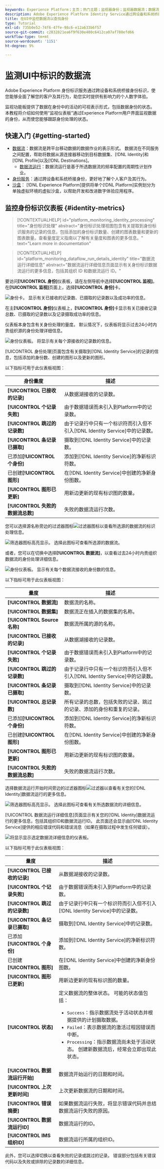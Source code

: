 ```yaml
---
keywords: Experience Platform；主页；热门主题；监视器身份；监视器数据流；数据流；身份；
description: Adobe Experience Platform Identity Service通过跨设备和系统桥接身份，让您能够实时提供有影响力的个人数字体验，从而为您提供有关客户及其行为的全面视图。 本教程提供了有关如何使用Experience Platform用户界面监视带标识的数据流的说明。
title: 在UI中监控数据流以查找身份
type: Tutorial
exl-id: 735b0e52-74f6-47fe-98c6-e12a633b6f57
source-git-commit: c2832821ea6f9f630e480c6412ca07af788efd66
workflow-type: tm+mt
source-wordcount: '1151'
ht-degree: 9%

---
```


# 监测UI中标识的数据流

Adobe Experience Platform 身份标识服务通过跨设备和系统桥接身份标识，使您能够全面了解您的客户及其行为，助您实时提供有影响力的个人数字体验。

监视功能板提供了数据在身份中的活动的可视表示形式，包括数据身份的状态。 本教程将介绍如何使用“监视仪表板”通过Experience Platform用户界面监视数据的身份，从而使您能够跟踪身份处理的状态。

## 快速入门 {#getting-started}

- [数据流](../home.md)：数据流是跨平台移动数据的数据作业的表示形式。 数据流在不同服务之间配置，帮助将数据从源连接器移动到目标数据集、[!DNL Identity]和[!DNL Profile]以及[!DNL Destinations]。
   - [数据流运行](../../sources/notifications.md)：数据流运行是基于所选数据流的频率配置的周期性计划作业。
- [身份服务](../../identity-service/home.md)：通过跨设备和系统桥接身份，更好地了解个人客户及其行为。
- [沙盒](../../sandboxes/home.md)： [!DNL Experience Platform]提供将单个[!DNL Platform]实例划分为单独虚拟环境的虚拟沙盒，以帮助开发和改进数字体验应用程序。

## 监控身份标识仪表板 {#identity-metrics}

>[!CONTEXTUALHELP]
>id="platform_monitoring_identity_processing"
>title="身份标识处理"
>abstract="身份标识处理视图包含有关提取到身份标识服务的记录的信息，包括添加的身份标识数量、创建的图表数量和更新的图表数量。查看量度定义指南以了解有关量度和图表的更多信息。"
>text="Learn more in documentation"

>[!CONTEXTUALHELP]
>id="platform_monitoring_dataflow_run_details_identity"
>title="数据流运行详细信息"
>abstract="数据流运行详细信息页面显示有关身份标识数据流运行的更多信息，包括其组织 ID 和数据流运行 ID。"

要访问&#x200B;**[!UICONTROL 身份]**&#x200B;仪表板，请在左侧导航中选择&#x200B;**[!UICONTROL 监视]**。 在&#x200B;**[!UICONTROL 监视]**&#x200B;页面上，选择&#x200B;**[!UICONTROL 身份]**&#x200B;卡。

![身份卡。 显示有关已接收的记录数、已摄取的记录数以及成功率的信息。](../assets/ui/monitor-identities/focus-card.png)

在主&#x200B;**[!UICONTROL 身份]**&#x200B;仪表板上，**[!UICONTROL 身份]**&#x200B;卡显示有关已接收记录总数、已摄取的记录数以及记录摄取成功率的信息。

仪表板本身包含有关身份处理的量度。 默认情况下，仪表板将显示过去24小时内贵组织源的身份处理详细信息。

![身份仪表板。 将显示有关每个源接收的记录数的信息。](../assets/ui/monitor-identities/sources.png)

[!UICONTROL 身份处理]页面包含有关摄取到[!DNL Identity Service]的记录的信息，包括添加的身份数、创建的图形以及更新的图形。

以下指标可用于此仪表板视图：

| 身份量度 | 描述 |
| ---------------- | ----------- |
| **[!UICONTROL 已接收的记录]** | 从数据湖接收的记录数。 |
| **[!UICONTROL 个记录失败]** | 由于数据错误而未引入到Platform中的记录数。 |
| **[!UICONTROL 跳过的记录数]** | 由于记录行中只有一个标识符而引入但不引入[!DNL Identity Service]中的记录数。 |
| **[!UICONTROL 条记录已摄取]** | 摄取到[!DNL Identity Service]中的记录数。 |
| 已添加&#x200B;**[!UICONTROL 个身份]** | 添加到[!DNL Identity Service]的净新标识符数。 |
| 已创建&#x200B;**[!UICONTROL 图形]** | 在[!DNL Identity Service]中创建的净新身份图数。 |
| **[!UICONTROL 图形已更新]** | 用新边更新的现有标识图的数量。 |
| **[!UICONTROL 失败的数据流总数]** | 失败的数据流运行次数。 |

您可以选择源名称旁边的过滤器图标![过滤器图标](/help/images/icons/filter.png)以查看所选源的数据流的标识处理信息。

![筛选器图标高亮显示。 选择此图标可查看所选源的数据流。](../assets/ui/monitor-identities/sources-filter.png)

或者，您可以在切换中选择&#x200B;**[!UICONTROL 数据流]**，以查看过去24小时内贵组织数据流的身份处理详细信息。

![身份仪表板。 显示有关每个数据流接收的身份数的信息。](../assets/ui/monitor-identities/dataflows.png)

以下指标可用于此仪表板视图：

| 量度 | 描述 |
| -------| ----------- |
| **[!UICONTROL 数据流]** | 数据流的名称。 |
| **[!UICONTROL 数据集]** | 数据流正在插入的数据集的名称。 |
| **[!UICONTROL Source名称]** | 数据流所属的源的名称。 |
| **[!UICONTROL 已接收的记录]** | 从数据湖接收的记录数。 |
| **[!UICONTROL 个记录失败]** | 由于数据错误而未引入到Platform中的记录数。 |
| **[!UICONTROL 跳过的记录数]** | 由于记录行中只有一个标识符而引入但不引入[!DNL Identity Service]中的记录数。 |
| **[!UICONTROL 条记录已摄取]** | 摄取到[!DNL Identity Service]中的记录数。 |
| **[!UICONTROL 总记录数]** | 所有记录的总数，包括失败的记录、跳过的记录、添加的身份和重复的记录。 |
| 已添加&#x200B;**[!UICONTROL 个身份]** | 添加到[!DNL Identity Service]的净新标识符数。 |
| 已创建&#x200B;**[!UICONTROL 图形]** | 在[!DNL Identity Service]中创建的净新身份图数。 |
| **[!UICONTROL 图形已更新]** | 用新边更新的现有标识图的数量。 |
| **[!UICONTROL 失败的数据流总数]** | 失败的数据流运行次数。 |

选择数据流运行开始时间旁边的过滤器图标![过滤器](/help/images/icons/filter.png)以查看有关您的[!DNL Identity]数据流运行的更多信息。

![筛选器图标高亮显示。 选择此图标可查看有关所选数据流的详细信息。](../assets/ui/monitor-identities/dataflows-filter.png)

[!UICONTROL 数据流运行详细信息]页面显示有关您的[!DNL Identity]数据流运行的更多信息，包括其组织ID和数据流运行ID。 此页面还会显示由[!DNL Identity Service]提供的相应错误代码和错误消息（如果在摄取过程中发生任何错误）。

![将显示显示选定数据流详细信息的仪表板。](../assets/ui/monitor-identities/dataflow-run-details.png)

以下指标可用于此仪表板视图：

| 量度 | 描述 |
| -------| ----------- |
| **[!UICONTROL 已接收的记录]** | 从数据湖接收的记录数。 |
| **[!UICONTROL 个记录失败]** | 由于数据错误而未引入到Platform中的记录数。 |
| **[!UICONTROL 跳过的记录数]** | 由于记录行中只有一个标识符而引入但不引入[!DNL Identity Service]中的记录数。 |
| **[!UICONTROL 条记录已摄取]** | 摄取到[!DNL Identity Service]中的记录数。 |
| 已添加&#x200B;**[!UICONTROL 个身份]** | 添加到[!DNL Identity Service]的净新标识符数。 |
| 已创建&#x200B;**[!UICONTROL 图形]** | 在[!DNL Identity Service]中创建的净新身份图数。 |
| **[!UICONTROL 图形已更新]** | 用新边更新的现有标识图的数量。 |
| **[!UICONTROL 状态]** | 定义数据流的整体状态。 可能的状态值包括： <ul><li>`Success`：指示数据流处于活动状态并根据提供的计划摄取数据。</li><li>`Failed`：表示数据流的激活过程因错误而中断。 </li><li>`Processing`：指示数据流尚未处于活动状态。 创建新数据流后，经常会立即出现此状态。</li></ul> |
| **[!UICONTROL 数据流运行开始]** | 数据流开始运行的日期和时间。 |
| **[!UICONTROL 上次更新时间]** | 上次更新数据流的日期和时间。 |
| **[!UICONTROL 错误摘要]** | 如果数据流运行失败，将显示错误代码并总结数据流运行失败的原因。 |
| **[!UICONTROL 数据流运行ID]** | 数据流运行的ID。 |
| **[!UICONTROL IMS组织ID]** | 数据流运行所属的组织ID。 |

此外，您可以选择切换以查看失败的记录或跳过的记录。 错误部分包括有关错误代码以及失败或排除的记录数的详细信息。
